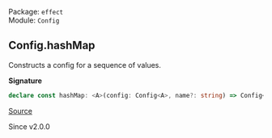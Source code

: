 Package: `effect`<br />
Module: `Config`<br />

## Config.hashMap

Constructs a config for a sequence of values.

**Signature**

```ts
declare const hashMap: <A>(config: Config<A>, name?: string) => Config<HashMap.HashMap<string, A>>
```

[Source](https://github.com/Effect-TS/effect/tree/main/packages/effect/src/Config.ts#L417)

Since v2.0.0
